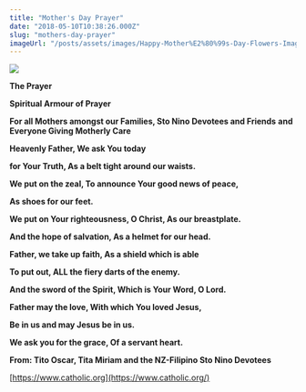 ```yaml
---
title: "Mother's Day Prayer"
date: "2018-05-10T10:38:26.000Z"
slug: "mothers-day-prayer"
imageUrl: "/posts/assets/images/Happy-Mother%E2%80%99s-Day-Flowers-Image.jpg"
---
```


![](https://i0.wp.com/santonino-nz.org/wp-content/uploads/2018/05/Happy-Mother%E2%80%99s-Day-Flowers-Image.jpg?resize=656%2C393)

**The Prayer**

**Spiritual Armour of Prayer**

**For all Mothers amongst our Families, Sto Nino Devotees and Friends** **and Everyone Giving Motherly Care**

**Heavenly Father, We ask You today**

**for Your Truth, As a belt tight around our waists.**

**We put on the zeal, To announce Your good news of peace,**

**As shoes for our feet.**

**We put on Your righteousness, O Christ, As our breastplate.**

**And the hope of salvation, As a helmet for our head.**

**Father, we take up faith, As a shield which is able**

**To put out, ALL the fiery darts of the enemy.**

**And the sword of the Spirit, Which is Your Word, O Lord.**

**Father may the love, With which You loved Jesus,**

**Be in us and may Jesus be in us.**

**We ask you for the grace, Of a servant heart.**

**From: Tito Oscar, Tita Miriam and the NZ-Filipino Sto Nino Devotees**

[https://www.catholic.org](https://www.catholic.org/)